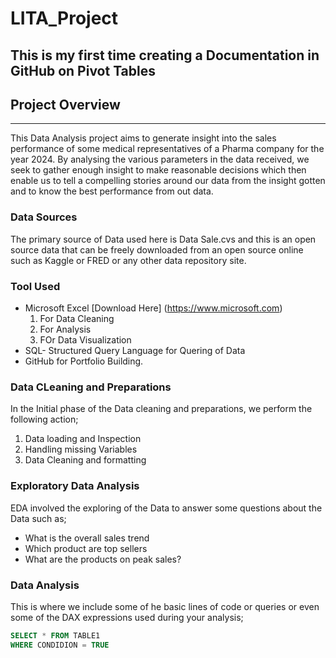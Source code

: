 # LITA_Project

## This is my first time creating a Documentation in GitHub on Pivot Tables
## Project Overview
---
This Data Analysis project aims to generate insight into the sales performance of some medical representatives of a Pharma company for the year 2024. By analysing the various parameters in the data received, we seek to gather enough insight to make reasonable decisions which then enable us to tell a compelling stories around our data from the insight gotten and to know the best performance from out data.

### Data Sources
The primary source of Data used here is Data Sale.cvs and this is an open source data that can be freely downloaded from an open source online such as Kaggle or FRED or any other data repository site.

### Tool Used
- Microsoft Excel [Download Here] (https://www.microsoft.com)
  1. For Data Cleaning
  2. For Analysis
  3. FOr Data Visualization
- SQL- Structured Query Language for Quering of Data
- GitHub for Portfolio Building.

### Data CLeaning and Preparations
In the Initial phase of the Data cleaning and preparations, we perform the following action;
1. Data loading and Inspection
2. Handling missing Variables
3. Data Cleaning and formatting

### Exploratory Data Analysis 
EDA involved the exploring of the Data to answer some questions about the Data such as;
- What is the overall sales trend
- Which product are top sellers
- What are the products on peak sales?

### Data Analysis 
This is where we include some of he basic lines of code or queries or even some of the DAX expressions used during your analysis; 

```SQL
SELECT * FROM TABLE1
WHERE CONDIDION = TRUE
```
